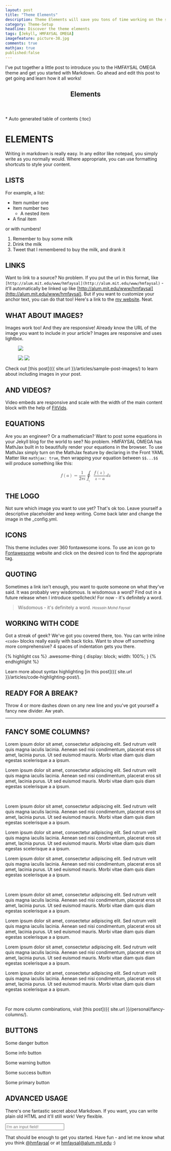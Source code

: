 ```yaml
---
layout: post
title: "Theme Elements"
description: Theme Elements will save you tons of time working on the site content. Now you'll be able to create complex layouts within minutes.
category: Theme-Setup
headline: Discover the theme elements
tags: [Jekyll, HMFAYSAL OMEGA]
imagefeature: picture-38.jpg
comments: true
mathjax: true
published:false
---
```

I've put together a little post to introduce you to the HMFAYSAL OMEGA theme and get you started with Markdown. Go ahead and edit this post to get going and learn how it all works!

<section>
  <header>
    <h1 >Elements</h1>
  </header>
<div id="drawer" markdown="1">
*  Auto generated table of contents
{:toc}
</div>
</section>

# ELEMENTS

Writing in markdown is really easy. In any editor like notepad, you simply write as you normally would. Where appropriate, you can use formatting shortcuts to style your content. 

## LISTS

For example, a list:

- Item number one
- Item number two
	- A nested item
- A final item

or with numbers!

1. Remember to buy some milk
1. Drink the milk
1. Tweet that I remembered to buy the milk, and drank it

## LINKS

Want to link to a source? No problem. If you put the url in this format, like `[http://alum.mit.edu/www/hmfaysal](http://alum.mit.edu/www/hmfaysal)` - it'll automatically be linked up like [http://alum.mit.edu/www/hmfaysal](http://alum.mit.edu/www/hmfaysal). But if you want to customize your anchor text, you can do that too! Here's a link to the [my website](http://alum.mit.edu/www/hmfaysal "HMFAYSAL's Blog"). Neat.

## WHAT ABOUT IMAGES? ##

Images work too! And they are responsive! Already know the URL of the image you want to include in your article? Images are responsive and uses lightbox. 

<figure>
	<a href="{{ site.url }}/images/gallery1/photo (16).jpg"><img src="{{ site.url }}/images/gallery1/photo (16).jpg"></a>
</figure>
<figure class="half">
	<a href="{{ site.url }}/images/gallery1/photo (14).jpg"><img src="{{ site.url }}/images/gallery1/photo (13).jpg"></a>
	<a href="{{ site.url }}/images/gallery1/photo (20).jpg"><img src="{{ site.url }}/images/gallery1/photo (19).jpg"></a>
</figure>

Check out [this post]({{ site.url }}/articles/sample-post-images/) to learn about including images in your post.

## AND VIDEOS? ##

Video embeds are responsive and scale with the width of the main content block with the help of [FitVids](http://fitvidsjs.com/).

## EQUATIONS

Are you an engineer? Or a mathematician? Want to post some equations in your Jekyll blog for the world to see? No problem. HMFAYSAL OMEGA has MathJax built in to beautifully render your equations in the browser. To use MathJax simply turn on the MathJax feature by declaring in the Front YAML Matter like `mathjax: true`, then wrapping your equation between `$$...$$` will produce something like this:

<math display="block">
  <mstyle>
    <mi>f</mi>
    <mrow>
      <mo>(</mo>
      <mi>a</mi>
      <mo>)</mo>
    </mrow>
    <mo>=</mo>
 <mfrac>
        <mn>1</mn>
        <mrow>
          <mn>2</mn>
          <mi>π<!-- π --></mi>
          <mi>i</mi>
        </mrow>
      </mfrac>
    <msub>
      <mo>∮</mo>
      <mrow>
        <mi>γ</mi>
      </mrow>
    </msub>
    <mfrac>
      <mrow>
        <mi>f</mi>
        <mo>(</mo>
        <mi>z</mi>
        <mo>)</mo>
      </mrow>
      <mrow>
        <mi>z</mi>
        <mo>−</mo>
        <mi>a</mi>
      </mrow>
    </mfrac>
    <mi>d</mi>
    <mi>z</mi>
  </mstyle>
</math>

## THE LOGO ##

Not sure which image you want to use yet? That's ok too. Leave yourself a descriptive placeholder and keep writing. Come back later and change the image in the _config.yml.

## ICONS

This theme includes over 360 fontawesome icons. To use an icon go to [Fontawesome](http://fontawesome.io/3.2.1/icons/) website and click on the desired icon to find the appropriate tag.

<div class="text-center">
<i class="icon-cogs"></i> <i class="icon-youtube-sign"></i> <i class="icon-thumbs-up"></i> <i class="icon-coffee"></i> <i class="icon-cloud-upload"></i> <i class="icon-camera"></i> <i class="icon-comments-alt"></i> <i class="icon-eye-open"></i> <i class="icon-heart"></i> <i class="icon-globe"></i>
</div>

## QUOTING ##

Sometimes a link isn't enough, you want to quote someone on what they've said. It was probably very wisdomous. Is wisdomous a word? Find out in a future release when I introduce spellcheck! For now - it's definitely a word.

> Wisdomous - it's definitely a word.
><small><cite title="Hossain Mohd Faysal">Hossain Mohd Faysal</cite></small>

## WORKING WITH CODE ##

Got a streak of geek? We've got you covered there, too. You can write inline `<code>` blocks really easily with back ticks. Want to show off something more comprehensive? 4 spaces of indentation gets you there.

{% highlight css %}
.awesome-thing {
    display: block;
    width: 100%;
}
{% endhighlight %}

Learn more about syntax highlighting [in this post]({{ site.url }}/articles/code-highlighting-post/).

## READY FOR A BREAK? ##

Throw 4 or more dashes down on any new line and you've got yourself a fancy new divider. Aw yeah.

----

## FANCY SOME COLUMNS?


<div class="col-md-6">  
<p class="lead">Lorem ipsum dolor sit amet, consectetur adipiscing elit. Sed rutrum velit quis magna iaculis lacinia. Aenean sed nisi condimentum, placerat eros sit amet, lacinia purus. Ut sed euismod mauris. Morbi vitae diam quis diam egestas scelerisque a a ipsum.</p>  
</div>  

<div class="col-md-6">  
<p class="lead">Lorem ipsum dolor sit amet, consectetur adipiscing elit. Sed rutrum velit quis magna iaculis lacinia. Aenean sed nisi condimentum, placerat eros sit amet, lacinia purus. Ut sed euismod mauris. Morbi vitae diam quis diam egestas scelerisque a a ipsum.</p>  
</div> 
<br>  

<div class="col-md-4">  
<p class="lead">Lorem ipsum dolor sit amet, consectetur adipiscing elit. Sed rutrum velit quis magna iaculis lacinia. Aenean sed nisi condimentum, placerat eros sit amet, lacinia purus. Ut sed euismod mauris. Morbi vitae diam quis diam egestas scelerisque a a ipsum.</p>  
</div>  

<div class="col-md-4">  
<p class="lead">Lorem ipsum dolor sit amet, consectetur adipiscing elit. Sed rutrum velit quis magna iaculis lacinia. Aenean sed nisi condimentum, placerat eros sit amet, lacinia purus. Ut sed euismod mauris. Morbi vitae diam quis diam egestas scelerisque a a ipsum.</p>  
</div>  

<div class="col-md-4">  
<p class="lead">Lorem ipsum dolor sit amet, consectetur adipiscing elit. Sed rutrum velit quis magna iaculis lacinia. Aenean sed nisi condimentum, placerat eros sit amet, lacinia purus. Ut sed euismod mauris. Morbi vitae diam quis diam egestas scelerisque a a ipsum.</p>  
</div> 
<br>  

<div class="col-md-3">  
<p class="lead">Lorem ipsum dolor sit amet, consectetur adipiscing elit. Sed rutrum velit quis magna iaculis lacinia. Aenean sed nisi condimentum, placerat eros sit amet, lacinia purus. Ut sed euismod mauris. Morbi vitae diam quis diam egestas scelerisque a a ipsum.</p>  
</div>  

<div class="col-md-3">  
<p class="lead">  
Lorem ipsum dolor sit amet, consectetur adipiscing elit. Sed rutrum velit quis magna iaculis lacinia. Aenean sed nisi condimentum, placerat eros sit amet, lacinia purus. Ut sed euismod mauris. Morbi vitae diam quis diam egestas scelerisque a a ipsum.</p>  
</div>  

<div class="col-md-3">  
<p class="lead">Lorem ipsum dolor sit amet, consectetur adipiscing elit. Sed rutrum velit quis magna iaculis lacinia. Aenean sed nisi condimentum, placerat eros sit amet, lacinia purus. Ut sed euismod mauris. Morbi vitae diam quis diam egestas scelerisque a a ipsum.</p>  
</div>  

<div class="col-md-3">  
<p class="lead">Lorem ipsum dolor sit amet, consectetur adipiscing elit. Sed rutrum velit quis magna iaculis lacinia. Aenean sed nisi condimentum, placerat eros sit amet, lacinia purus. Ut sed euismod mauris. Morbi vitae diam quis diam egestas scelerisque a a ipsum.</p>  
</div>  
<br>

For more column combinations, visit [this post]({{ site.url }}/personal/fancy-columns/).

## BUTTONS

<a class="btn btn-danger btn-large">Some danger button</a>

<a class="btn btn-info btn-large">Some info button</a>  

<a class="btn btn-warning btn-large">Some warning button</a>

<a class="btn btn-success btn-large">Some success button</a>

<a class="btn btn-primary btn-large">Some primary button</a>
<br>

## ADVANCED USAGE

There's one fantastic secret about Markdown. If you want, you can write plain old HTML and it'll still work! Very flexible.

<input type="text" placeholder="I'm an input field!" />

That should be enough to get you started. Have fun - and let me know what you think [@hmfaysal](https://twitter.com/hmfaysal) or at [hmfaysal@alum.mit.edu](mailto:hmfaysal@alum.mit.edu) :)